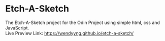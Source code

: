 # Etch-A-Sketch
The Etch-A-Sketch project for the Odin Project using simple html, css and JavaScript. <br />
Live Preview Link: https://wendyyng.github.io/etch-a-sketch/

